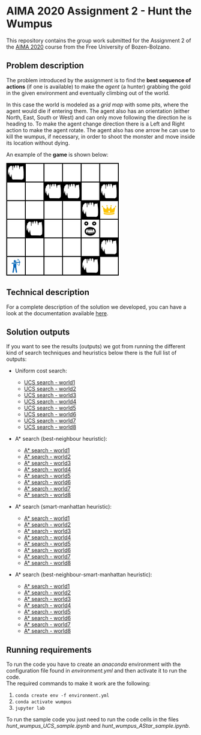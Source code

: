 # AIMA 2020 Assignment 2 - Hunt the Wumpus

This repository contains the group work submitted for the Assignment 2 of the [AIMA 2020](https://ole.unibz.it/course/view.php?id=6841) course from the Free University of Bozen-Bolzano.

## Problem description

The problem introduced by the assignment is to find the **best sequence of actions** (if one is available) to make the *agent* (a hunter) grabbing the gold in the given environment and eventually climbing out of the world.

In this case the world is modeled as a *grid map* with some pits, where the agent would die if entering them. 
The agent also has an orientation (either North, East, South or West) and can only move following the direction he is heading to.
To make the agent change direction there is a Left and Right action to make the agent rotate.
The agent also has one arrow he can use to kill the wumpus, if necessary, in order to shoot the monster and move inside its location without dying.

An example of the **game** is shown below:

<img src="/images/hunt_wumpus.gif"  width="300">

## Technical description

For a complete description of the solution we developed, you can have a look at the documentation available [here](https://github.com/giannpelle/AI-lab2-HuntWumpus/tree/master/documentation/documentation.pdf).

## Solution outputs

If you want to see the results (outputs) we got from running the different kind of search techniques and heuristics below there is the full list of outputs:

* Uniform cost search:
  * [UCS search - world1](https://github.com/giannpelle/AI-lab2-HuntWumpus/blob/master/sample-outputs/UCS-world1-output.ipynb)
  * [UCS search - world2](https://github.com/giannpelle/AI-lab2-HuntWumpus/blob/master/sample-outputs/UCS-world2-output.ipynb)
  * [UCS search - world3](https://github.com/giannpelle/AI-lab2-HuntWumpus/blob/master/sample-outputs/UCS-world3-output.ipynb)
  * [UCS search - world4](https://github.com/giannpelle/AI-lab2-HuntWumpus/blob/master/sample-outputs/UCS-world4-output.ipynb)
  * [UCS search - world5](https://github.com/giannpelle/AI-lab2-HuntWumpus/blob/master/sample-outputs/UCS-world5-output.ipynb)
  * [UCS search - world6](https://github.com/giannpelle/AI-lab2-HuntWumpus/blob/master/sample-outputs/UCS-world6-output.ipynb)
  * [UCS search - world7](https://github.com/giannpelle/AI-lab2-HuntWumpus/blob/master/sample-outputs/UCS-world7-output.ipynb)
  * [UCS search - world8](https://github.com/giannpelle/AI-lab2-HuntWumpus/blob/master/sample-outputs/UCS-world8-output.ipynb)

* A* search (best-neighbour heuristic):
  * [A* search - world1](https://github.com/giannpelle/AI-lab2-HuntWumpus/blob/master/sample-outputs/AStar-best-neighbour-world1-output.ipynb)
  * [A* search - world2](https://github.com/giannpelle/AI-lab2-HuntWumpus/blob/master/sample-outputs/AStar-best-neighbour-world2-output.ipynb)
  * [A* search - world3](https://github.com/giannpelle/AI-lab2-HuntWumpus/blob/master/sample-outputs/AStar-best-neighbour-world3-output.ipynb)
  * [A* search - world4](https://github.com/giannpelle/AI-lab2-HuntWumpus/blob/master/sample-outputs/AStar-best-neighbour-world4-output.ipynb)
  * [A* search - world5](https://github.com/giannpelle/AI-lab2-HuntWumpus/blob/master/sample-outputs/AStar-best-neighbour-world5-output.ipynb)
  * [A* search - world6](https://github.com/giannpelle/AI-lab2-HuntWumpus/blob/master/sample-outputs/AStar-best-neighbour-world6-output.ipynb)
  * [A* search - world7](https://github.com/giannpelle/AI-lab2-HuntWumpus/blob/master/sample-outputs/AStar-best-neighbour-world7-output.ipynb)
  * [A* search - world8](https://github.com/giannpelle/AI-lab2-HuntWumpus/blob/master/sample-outputs/AStar-best-neighbour-world8-output.ipynb)

* A* search (smart-manhattan heuristic):
  * [A* search - world1](https://github.com/giannpelle/AI-lab2-HuntWumpus/blob/master/sample-outputs/AStar-smart-manhattan-world1-output.ipynb)
  * [A* search - world2](https://github.com/giannpelle/AI-lab2-HuntWumpus/blob/master/sample-outputs/AStar-smart-manhattan-world2-output.ipynb)
  * [A* search - world3](https://github.com/giannpelle/AI-lab2-HuntWumpus/blob/master/sample-outputs/AStar-smart-manhattan-world3-output.ipynb)
  * [A* search - world4](https://github.com/giannpelle/AI-lab2-HuntWumpus/blob/master/sample-outputs/AStar-smart-manhattan-world4-output.ipynb)
  * [A* search - world5](https://github.com/giannpelle/AI-lab2-HuntWumpus/blob/master/sample-outputs/AStar-smart-manhattan-world5-output.ipynb)
  * [A* search - world6](https://github.com/giannpelle/AI-lab2-HuntWumpus/blob/master/sample-outputs/AStar-smart-manhattan-world6-output.ipynb)
  * [A* search - world7](https://github.com/giannpelle/AI-lab2-HuntWumpus/blob/master/sample-outputs/AStar-smart-manhattan-world7-output.ipynb)
  * [A* search - world8](https://github.com/giannpelle/AI-lab2-HuntWumpus/blob/master/sample-outputs/AStar-smart-manhattan-world8-output.ipynb)

* A* search (best-neighbour-smart-manhattan heuristic):
  * [A* search - world1](https://github.com/giannpelle/AI-lab2-HuntWumpus/blob/master/sample-outputs/AStar-best-neighbour-smart-manhattan-world1-output.ipynb)
  * [A* search - world2](https://github.com/giannpelle/AI-lab2-HuntWumpus/blob/master/sample-outputs/AStar-best-neighbour-smart-manhattan-world2-output.ipynb)
  * [A* search - world3](https://github.com/giannpelle/AI-lab2-HuntWumpus/blob/master/sample-outputs/AStar-best-neighbour-smart-manhattan-world3-output.ipynb)
  * [A* search - world4](https://github.com/giannpelle/AI-lab2-HuntWumpus/blob/master/sample-outputs/AStar-best-neighbour-smart-manhattan-world4-output.ipynb)
  * [A* search - world5](https://github.com/giannpelle/AI-lab2-HuntWumpus/blob/master/sample-outputs/AStar-best-neighbour-smart-manhattan-world5-output.ipynb)
  * [A* search - world6](https://github.com/giannpelle/AI-lab2-HuntWumpus/blob/master/sample-outputs/AStar-best-neighbour-smart-manhattan-world6-output.ipynb)
  * [A* search - world7](https://github.com/giannpelle/AI-lab2-HuntWumpus/blob/master/sample-outputs/AStar-best-neighbour-smart-manhattan-world7-output.ipynb)
  * [A* search - world8](https://github.com/giannpelle/AI-lab2-HuntWumpus/blob/master/sample-outputs/AStar-best-neighbour-smart-manhattan-world8-output.ipynb)

## Running requirements

To run the code you have to create an *anaconda* environment with the configuration file found in *environment.yml* and then activate it to run the code.  
The required commands to make it work are the following:
1. `conda create env -f environment.yml`
2. `conda activate wumpus`
3. `jupyter lab`

To run the sample code you just need to run the code cells in the files *hunt_wumpus_UCS_sample.ipynb* and *hunt_wumpus_AStar_sample.ipynb*.
